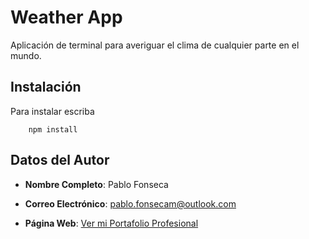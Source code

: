 # Weather App

Aplicación de terminal para averiguar el clima de cualquier parte en el mundo. 

## Instalación

Para instalar escriba 

```
    npm install 
```

## Datos del Autor 

* **Nombre Completo**: Pablo Fonseca

* **Correo Electrónico**: pablo.fonsecam@outlook.com

* **Página Web**: <a href="pablofonseca-dev.github.io/professional-website" target="_blank">Ver mi Portafolio Profesional</a>



